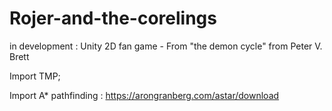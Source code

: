 # Rojer-and-the-corelings
 in development : Unity 2D fan game - From "the demon cycle" from Peter V. Brett

Import TMP;

Import A* pathfinding :
https://arongranberg.com/astar/download
